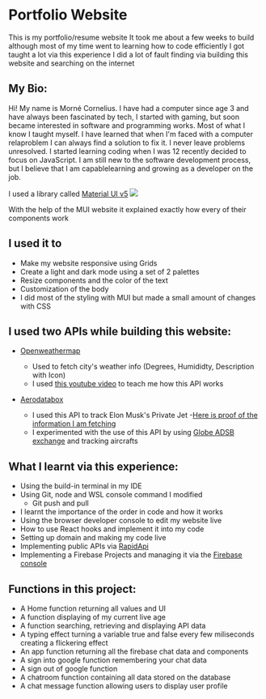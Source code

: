 <h1>Portfolio Website </h1>

   This is my portfolio/resume website
   It took me about a few weeks to build although most of my time went to learning how to code efficiently
   I got taught a lot via this experience
   I did a lot of fault finding via building this website and searching on the internet

## My Bio:
Hi! My name is Morné Cornelius. I have had a
computer since age 3 and have always been fascinated by tech, I
started with gaming, but soon became interested in software
and programming works. Most of what I know I taught myself. I
have learned that when I'm faced with a computer relaproblem
I can always find a solution to fix it. I never leave problems
unresolved. I started learning coding when I was 12 recently
decided to focus on JavaScript. I am still new to the software
development process, but I believe that I am capablelearning
and growing as a developer on the job.

I used a library called [Material UI v5](mui.com) <img src="https://img.shields.io/badge/Material%20UI-007FFF?style=for-the-badge&logo=mui&logoColor=white"/>

With the help of the MUI website it explained exactly how every of their components work

## I used it to

   - Make my website responsive using Grids
   - Create a light and dark mode using a set of 2 palettes
   - Resize components and the color of the text
   - Customization of the body
   - I did most of the styling with MUI but made a small amount of changes with CSS

## I used two APIs while building this website:

 - [Openweathermap](https://openweathermap.org/api)
    - Used to fetch city's weather info (Degrees, Humididty, Description with Icon)
    - I used [this youtube video](https://www.youtube.com/watch?v=WZNG8UomjSI) to teach me how this API works

 - [Aerodatabox](https://rapidapi.com/aedbx-aedbx/api/aerodatabox/)
    - I used this API to track Elon Musk's Private Jet 
      -[Here is proof of the information I am fetching](https://globe.adsbexchange.com/?icao=a835af)
    - I experimented with the use of this API by using [Globe ADSB exchange](globe.adsbexchange.com) and tracking aircrafts

## What I learnt via this experience:

- Using the build-in terminal in my IDE
- Using Git, node and WSL console command I modified
   - Git push and pull
- I learnt the importance of the order in code and how it works
- Using the browser developer console to edit my website live 
- How to use React hooks and implement it into my code
- Setting up domain and making my code live
- Implementing public APIs via [RapidApi](https://rapidapi.com/hub)
- Implementing a Firebase Projects and managing it via the [Firebase console](https://firebase.google.com/?gclid=Cj0KCQjwuaiXBhCCARIsAKZLt3k49fHYwk9FB_AGm033bEqzQTrxlTeEUSHd__Kd-uO7JCJ5WBWPK4MaAneIEALw_wcB&gclsrc=aw.ds)

## Functions in this project: 
- A Home function returning all values and UI
- A function displaying of my current live age
- A function searching, retrieving and displaying API data
- A typing effect turning a variable true and false every few miliseconds creating a flickering effect
- An app function returning all the firebase chat data and components
- A sign into google function remembering your chat data
- A sign out of google function
- A chatroom function containing all data stored on the database
- A chat message function allowing users to display user profile 
